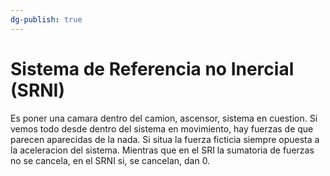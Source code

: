 ```yaml
---
dg-publish: true
---
```

# Sistema de Referencia no Inercial (SRNI)
Es poner una camara dentro del camion, ascensor, sistema en cuestion. Si vemos todo desde dentro del sistema en movimiento, hay fuerzas de que parecen aparecidas de la nada. Si situa la fuerza ficticia siempre opuesta a la aceleracion del sistema. Mientras que en el SRI la sumatoria de fuerzas no se cancela, en el SRNI si, se cancelan, dan 0.